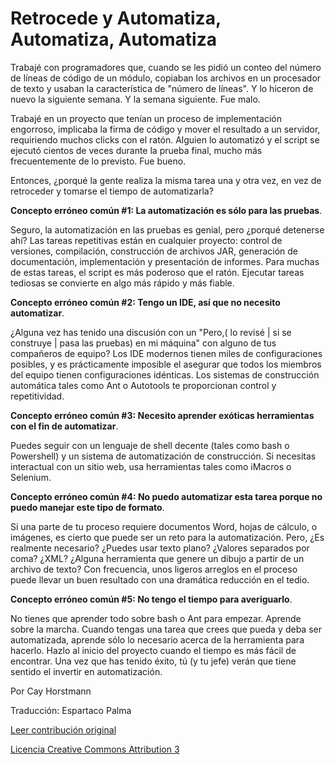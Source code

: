 Retrocede y Automatiza, Automatiza, Automatiza
===

Trabajé con programadores que, cuando se les pidió un conteo del número de líneas de código de un módulo, copiaban los archivos en un procesador de texto y usaban la característica de "número de líneas". Y lo hiceron de nuevo la siguiente semana. Y la semana siguiente. Fue malo.

Trabajé en un proyecto que tenían un proceso de implementación engorroso, implicaba la firma de código y  mover el resultado a un servidor, requiriendo muchos clicks con el ratón. Alguien lo automatizó y el script se ejecutó cientos de veces durante la prueba final, mucho más frecuentemente de lo previsto. Fue bueno.

Entonces, ¿porqué la gente realiza la misma tarea una y otra vez, en vez de retroceder y tomarse el tiempo de automatizarla?

**Concepto erróneo común #1: La automatización es sólo para las pruebas**.

Seguro, la automatización en las pruebas es genial, pero ¿porqué detenerse ahí? Las tareas repetitivas están en cualquier proyecto: control de versiones, compilación, construcción de archivos JAR, generación de documentación, implementación y presentación de informes. Para muchas de estas tareas, el script es más poderoso que el ratón. Ejecutar tareas tediosas se convierte en algo más rápido y más fiable.

**Concepto erróneo común #2: Tengo un IDE, así que no necesito automatizar**.

¿Alguna vez has tenido una discusión con un "Pero,( lo revisé | si se construye | pasa las pruebas) en mi máquina" con alguno de tus compañeros de equipo? Los IDE modernos tienen miles de configuraciones posibles, y es prácticamente imposible el asegurar que todos los miembros del equipo tienen configuraciones idénticas. Los sistemas de construcción automática tales como Ant o Autotools te proporcionan control y repetitividad.

**Concepto erróneo común #3: Necesito aprender exóticas herramientas con el fin de automatizar**.

Puedes seguir con un lenguaje de shell decente (tales como bash o Powershell) y un sistema de automatización de construcción. Si necesitas interactual con un sitio web, usa herramientas tales como iMacros o Selenium.

**Concepto erróneo común #4: No puedo automatizar esta tarea porque no puedo manejar este tipo de formato**.

Si una parte de tu proceso requiere documentos Word, hojas de cálculo, o imágenes, es cierto que puede ser un reto para la automatización. Pero, ¿Es realmente necesario? ¿Puedes usar texto plano? ¿Valores separados por coma? ¿XML? ¿Alguna herramienta que genere un dibujo a partir de un archivo de texto? Con frecuencia, unos ligeros arreglos en el proceso puede llevar un buen resultado con una dramática reducción en el tedio.

**Concepto erróneo común #5: No tengo el tiempo para averiguarlo**.

No tienes que aprender todo sobre bash o Ant para empezar. Aprende sobre la marcha. Cuando tengas una tarea que crees que pueda y deba ser automatizada, aprende sólo lo necesario acerca de la herramienta para hacerlo. Hazlo al inicio del proyecto cuando el tiempo es más fácil de encontrar. Una vez que has tenido éxito, tú (y tu jefe) verán que tiene sentido el invertir en automatización.

Por Cay Horstmann 

Traducción: Espartaco Palma

[Leer contribución original](http://programmer.97things.oreilly.com/wiki/index.php/Step_Back_and_Automate%2C_Automate%2C_Automate)

[Licencia Creative Commons Attribution 3](http://creativecommons.org/licenses/by/3.0/us/deed.es)